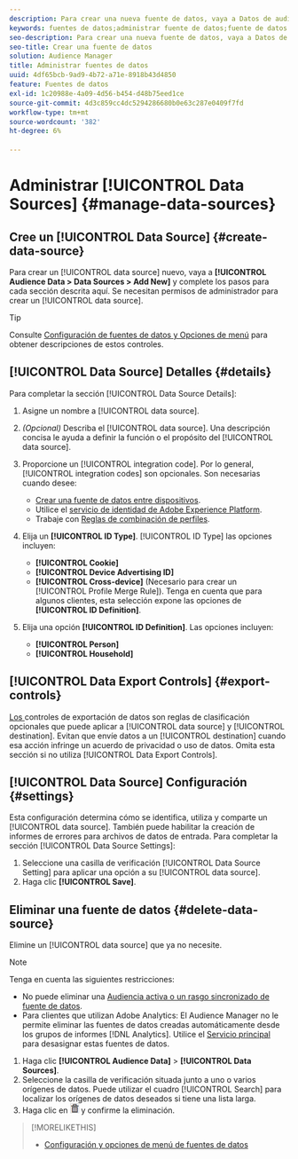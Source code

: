 ```yaml
---
description: Para crear una nueva fuente de datos, vaya a Datos de audiencia > Fuentes de datos > Agregar nuevo y complete los pasos para cada sección descrita aquí. Se necesitan permisos de administrador para crear un origen de datos.
keywords: fuentes de datos;administrar fuente de datos;fuente de datos de audience manager
seo-description: Para crear una nueva fuente de datos, vaya a Datos de audiencia > Fuentes de datos > Agregar nuevo y complete los pasos para cada sección descrita aquí. Se necesitan permisos de administrador para crear un origen de datos.
seo-title: Crear una fuente de datos
solution: Audience Manager
title: Administrar fuentes de datos
uuid: 4df65bcb-9ad9-4b72-a71e-8918b43d4850
feature: Fuentes de datos
exl-id: 1c20988e-4a09-4d56-b454-d48b75eed1ce
source-git-commit: 4d3c859cc4dc5294286680b0e63c287e0409f7fd
workflow-type: tm+mt
source-wordcount: '382'
ht-degree: 6%

---
```


# Administrar [!UICONTROL Data Sources] {#manage-data-sources}

## Cree un [!UICONTROL Data Source] {#create-data-source}

Para crear un [!UICONTROL data source] nuevo, vaya a **[!UICONTROL Audience Data > Data Sources > Add New]** y complete los pasos para cada sección descrita aquí. Se necesitan permisos de administrador para crear un [!UICONTROL data source].

<!-- create-datasource.xml -->

>[!TIP]
>
>Consulte [Configuración de fuentes de datos y Opciones de menú](../features/datasources-list-and-settings.md#settings-menu-options) para obtener descripciones de estos controles.

## [!UICONTROL Data Source] Detalles {#details}

Para completar la sección [!UICONTROL Data Source Details]:

1. Asigne un nombre a [!UICONTROL data source].
1. *(Opcional)* Describa el  [!UICONTROL data source]. Una descripción concisa le ayuda a definir la función o el propósito del [!UICONTROL data source].
1. Proporcione un [!UICONTROL integration code]. Por lo general, [!UICONTROL integration codes] son opcionales. Son necesarias cuando desee:

   * [Crear una fuente de datos entre dispositivos](../features/profile-merge-rules/merge-rules-start.md#create-data-source).
   * Utilice el [servicio de identidad de Adobe Experience Platform](https://docs.adobe.com/content/help/es-ES/id-service/using/home.html).
   * Trabaje con [Reglas de combinación de perfiles](../features/profile-merge-rules/merge-rules-start.md).

1. Elija un **[!UICONTROL ID Type]**. [!UICONTROL ID Type] las opciones incluyen:

   * **[!UICONTROL Cookie]**
   * **[!UICONTROL Device Advertising ID]**
   * **[!UICONTROL Cross-device]** (Necesario para crear un  [!UICONTROL Profile Merge Rule]). Tenga en cuenta que para algunos clientes, esta selección expone las opciones de **[!UICONTROL ID Definition]**.

1. Elija una opción **[!UICONTROL ID Definition]**. Las opciones incluyen:

   * **[!UICONTROL Person]**
   * **[!UICONTROL Household]**

## [!UICONTROL Data Export Controls] {#export-controls}

[Los ](../features/data-export-controls.md) controles de exportación de datos son reglas de clasificación opcionales que puede aplicar a  [!UICONTROL data source] y  [!UICONTROL destination]. Evitan que envíe datos a un [!UICONTROL destination] cuando esa acción infringe un acuerdo de privacidad o uso de datos. Omita esta sección si no utiliza [!UICONTROL Data Export Controls].

## [!UICONTROL Data Source] Configuración {#settings}

Esta configuración determina cómo se identifica, utiliza y comparte un [!UICONTROL data source]. También puede habilitar la creación de informes de errores para archivos de datos de entrada. Para completar la sección [!UICONTROL Data Source Settings]:

1. Seleccione una casilla de verificación [!UICONTROL Data Source Setting] para aplicar una opción a su [!UICONTROL data source].
2. Haga clic **[!UICONTROL Save]**.

## Eliminar una fuente de datos {#delete-data-source}

<!-- t_datasource_delete.xml -->

Elimine un [!UICONTROL data source] que ya no necesite.

>[!NOTE]
>
>Tenga en cuenta las siguientes restricciones:
>
>* No puede eliminar una [Audiencia activa o un rasgo sincronizado de fuente de datos](../features/traits/client-activity-synced-audience-traits.md).
>* Para clientes que utilizan Adobe Analytics: El Audience Manager no le permite eliminar las fuentes de datos creadas automáticamente desde los grupos de informes [!DNL Analytics]. Utilice el [Servicio principal](https://docs.adobe.com/content/help/en/core-services/interface/about-core-services/core-services-landing.html) para desasignar estas fuentes de datos.


1. Haga clic **[!UICONTROL Audience Data]** > **[!UICONTROL Data Sources]**.
1. Seleccione la casilla de verificación situada junto a uno o varios orígenes de datos.
Puede utilizar el cuadro [!UICONTROL Search] para localizar los orígenes de datos deseados si tiene una lista larga.
1. Haga clic en ![](assets/icon_trash.png) y confirme la eliminación.


>[!MORELIKETHIS]
>
>* [Configuración y opciones de menú de fuentes de datos](../features/datasources-list-and-settings.md#settings-menu-options)

